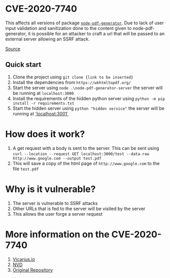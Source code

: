 # CVE-2020-7740

This affects all versions of package [`node-pdf-generator`](https://github.com/darrenhaken/node-pdf-generator). Due to lack of user input validation and sanitization done to the content given to node-pdf-generator, it is possible for an attacker to craft a url that will be passed to an external server allowing an SSRF attack.


[Source](https://nvd.nist.gov/vuln/detail/CVE-2020-7740)


## Quick start
1. Clone the project using `git clone {link to be inserted}`
2. Install the dependencies from `https://wkhtmltopdf.org/`
3. Start the server using `node .\node-pdf-generator-server` the server will be running at `localhost:3000`
4. Install the requirements of the hidden python server using `python -m pip install -r requirements.txt`
5. Start the hidden server using `python "hidden service"` the server will be running at ['localhost:3001`](http://localhost:3001)



# How does it work?
1. A get request with a body is sent to the server. This can be sent using `curl --location --request GET localhost:3000/test --data-raw http://www.google.com --output test.pdf`
2. This will save a copy of the html page of `http://www.google.com` to the file `test.pdf`


# Why is it vulnerable?
1. The server is vulnerable to SSRF attacks
2. Other URLs that is fed to the server will be visited by the server
3. This allows the user forge a server request


# More information on the CVE-2020-7740
1. [Vicarius.io](https://www.vicarius.io/research-center/vulnerability/cve-2020-7740-id264841)
2. [NVD](https://nvd.nist.gov/vuln/detail/CVE-2020-7740)
3. [Original Repository](https://github.com/darrenhaken/node-pdf-generator)

